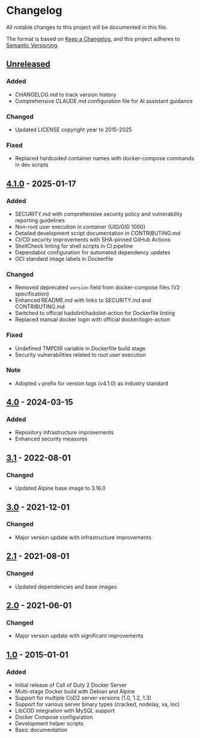 # Changelog

All notable changes to this project will be documented in this file.

The format is based on [Keep a Changelog](https://keepachangelog.com/en/1.0.0/),
and this project adheres to [Semantic Versioning](https://semver.org/spec/v2.0.0.html).

## [Unreleased]

### Added
- CHANGELOG.md to track version history
- Comprehensive CLAUDE.md configuration file for AI assistant guidance

### Changed
- Updated LICENSE copyright year to 2015-2025

### Fixed
- Replaced hardcoded container names with docker-compose commands in dev scripts

## [4.1.0] - 2025-01-17

### Added
- SECURITY.md with comprehensive security policy and vulnerability reporting guidelines
- Non-root user execution in container (UID/GID 1000)
- Detailed development script documentation in CONTRIBUTING.md
- CI/CD security improvements with SHA-pinned GitHub Actions
- ShellCheck linting for shell scripts in CI pipeline
- Dependabot configuration for automated dependency updates
- OCI standard image labels in Dockerfile

### Changed
- Removed deprecated `version` field from docker-compose files (V2 specification)
- Enhanced README.md with links to SECURITY.md and CONTRIBUTING.md
- Switched to official hadolint/hadolint-action for Dockerfile linting
- Replaced manual docker login with official docker/login-action

### Fixed
- Undefined TMPDIR variable in Dockerfile build stage
- Security vulnerabilities related to root user execution

### Note
- Adopted `v` prefix for version tags (v4.1.0) as industry standard

## [4.0] - 2024-03-15

### Added
- Repository infrastructure improvements
- Enhanced security measures

## [3.1] - 2022-08-01

### Changed
- Updated Alpine base image to 3.16.0

## [3.0] - 2021-12-01

### Changed
- Major version update with infrastructure improvements

## [2.1] - 2021-08-01

### Changed
- Updated dependencies and base images

## [2.0] - 2021-06-01

### Changed
- Major version update with significant improvements

## [1.0] - 2015-01-01

### Added
- Initial release of Call of Duty 2 Docker Server
- Multi-stage Docker build with Debian and Alpine
- Support for multiple CoD2 server versions (1.0, 1.2, 1.3)
- Support for various server binary types (cracked, nodelay, va, loc)
- LibCOD integration with MySQL support
- Docker Compose configuration
- Development helper scripts
- Basic documentation

[Unreleased]: https://github.com/bgauduch/call-of-duty-2-docker-server/compare/v4.1.0...HEAD
[4.1.0]: https://github.com/bgauduch/call-of-duty-2-docker-server/compare/4.0...v4.1.0
[4.0]: https://github.com/bgauduch/call-of-duty-2-docker-server/compare/3.1...4.0
[3.1]: https://github.com/bgauduch/call-of-duty-2-docker-server/compare/3.0...3.1
[3.0]: https://github.com/bgauduch/call-of-duty-2-docker-server/compare/2.1...3.0
[2.1]: https://github.com/bgauduch/call-of-duty-2-docker-server/compare/2.0...2.1
[2.0]: https://github.com/bgauduch/call-of-duty-2-docker-server/compare/v1.0...2.0
[1.0]: https://github.com/bgauduch/call-of-duty-2-docker-server/releases/tag/v1.0
